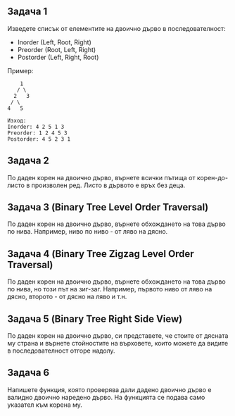 ## Задача 1
Изведете списък от елементите на двоично дърво в последователност:
- Inorder (Left, Root, Right)
- Preorder (Root, Left, Right)
- Postorder (Left, Right, Root)

Пример:
```
    1
   / \
  2   3
 / \
4   5

Изход:
Inorder: 4 2 5 1 3
Preorder: 1 2 4 5 3
Postorder: 4 5 2 3 1
```

## Задача 2
По даден корен на двоично дърво, върнете всички пътища от корен-до-листо в произволен ред. Листо в дървото е връх без деца.

## Задача 3 (Binary Tree Level Order Traversal)
По даден корен на двоично дърво, върнете обхождането на това дърво по нива. Например, ниво по ниво - от ляво на дясно.

## Задача 4 (Binary Tree Zigzag Level Order Traversal)
По даден корен на двоично дърво, върнете обхождането на това дърво по нива, но този път на зиг-заг. Например, първото ниво от ляво на дясно, второто - от дясно на 
ляво и т.н.

## Задача 5 (Binary Tree Right Side View)
По даден корен на двоично дърво, си представете, че стоите от дясната му страна и върнете стойностите на върховете, които можете да видите в последователност отгоре 
надолу.

## Задача 6
Напишете функция, която проверява дали дадено двоично дърво е валидно двоично наредено дърво. На функцията се подава само указател към корена му.
